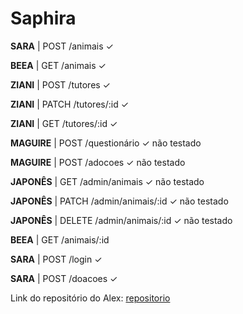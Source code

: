 # Saphira
**SARA** | POST /animais ✓

**BEEA** | GET /animais ✓

**ZIANI** | POST /tutores ✓

**ZIANI** | PATCH /tutores/:id ✓

**ZIANI** | GET /tutores/:id ✓

**MAGUIRE** | POST /questionário ✓ não testado

**MAGUIRE** | POST /adocoes ✓ não testado

**JAPONÊS** | GET /admin/animais ✓ não testado

**JAPONÊS** | PATCH /admin/animais/:id ✓ não testado

**JAPONÊS** | DELETE /admin/animais/:id ✓ não testado

**BEEA** | GET /animais/:id 

**SARA** | POST /login ✓

**SARA** | POST /doacoes ✓

Link do repositório do Alex: 
[repositorio](https://github.com/alexnasciment3/projeto_bento_2S_2025.git)

